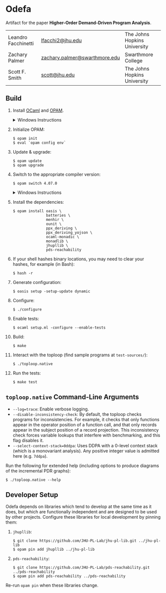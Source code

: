 Odefa
=====

Artifact for the paper **Higher-Order Demand-Driven Program Analysis**.

| | | |
|-|-|-|
| Leandro Facchinetti | <lfacchi2@jhu.edu> | The Johns Hopkins University |
| Zachary Palmer | <zachary.palmer@swarthmore.edu> | Swarthmore College |
| Scott F. Smith | <scott@jhu.edu> | The Johns Hopkins University |

Build
-----

1. Install [OCaml](https://ocaml.org/) and [OPAM](https://opam.ocaml.org/).

   <details>
   <summary>Windows Instructions</summary>

   Install [OCaml for Windows](http://fdopen.github.io/opam-repository-mingw/installation/), which includes the Cygwin shell with OCaml and OPAM preinstalled.

   </details>

2. Initialize OPAM:

   ```console
   $ opam init
   $ eval `opam config env`
   ```

3. Update & upgrade:

   ```console
   $ opam update
   $ opam upgrade
   ```

4. Switch to the appropriate compiler version:

   ```console
   $ opam switch 4.07.0
   ```

   <details>
   <summary>Windows Instructions</summary>

   Either

   ```console
   $ opam switch 4.07.0+mingw64
   ```

   or

   ```console
   $ opam switch 4.07.0+mingw32
   ```

   depending on the system.

   </details>

5. Install the dependencies:

   ```console
   $ opam install oasis \
                  batteries \
                  menhir \
                  ounit \
                  ppx_deriving \
                  ppx_deriving_yojson \
                  ocaml-monadic \
                  monadlib \
                  jhupllib \
                  pds-reachability
   ```

6. If your shell hashes binary locations, you may need to clear your hashes, for example (in Bash):

   ```console
   $ hash -r
   ```

7. Generate configuration:

   ```console
   $ oasis setup -setup-update dynamic
   ```

8. Configure:

   ```console
   $ ./configure
   ```

9. Enable tests:

   ```console
   $ ocaml setup.ml -configure --enable-tests
   ```

10. Build:

    ```console
    $ make
    ```

11. Interact with the toploop (find sample programs at `test-sources/`):

    ```console
    $ ./toploop.native
    ```

12. Run the tests:

    ```console
    $ make test
    ```

`toploop.native` Command-Line Arguments
---------------------------------------

- `--log=trace`: Enable verbose logging.
- `--disable-inconsistency-check`: By default, the toploop checks programs for inconsistencies. For example, it checks that only functions appear in the operator position of a function call, and that only records appear in the subject position of a record projection. This inconsistency check forces variable lookups that interfere with benchmarking, and this flag disables it.
- `--select-context-stack=0ddpa`: Uses DDPA with a 0-level context stack (which is a monovariant analysis). Any positive integer value is admitted here (e.g. `7ddpa`).

Run the following for extended help (including options to produce diagrams of the incremental PDR graphs):

```console
$ ./toploop.native --help
```

Developer Setup
---------------

Odefa depends on libraries which tend to develop at the same time as it does, but which are functionally independent and are designed to be used by other projects. Configure these libraries for local development by pinning them:

1. `jhupllib`:

   ```console
   $ git clone https://github.com/JHU-PL-Lab/jhu-pl-lib.git ../jhu-pl-lib
   $ opam pin add jhupllib ../jhu-pl-lib
   ```

2. `pds-reachability`:

   ```console
   $ git clone https://github.com/JHU-PL-Lab/pds-reachability.git ../pds-reachability
   $ opam pin add pds-reachability ../pds-reachability
   ```

Re-run `opam pin` when these libraries change.
